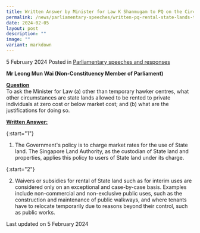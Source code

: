```yaml
---
title: Written Answer by Minister for Law K Shanmugam to PQ on the Circumstances Permitting Rental of State Lands to Private Individuals at Below the Market Cost
permalink: /news/parliamentary-speeches/written-pq-rental-state-lands-to-private-individuals-below-market-cost/
date: 2024-02-05
layout: post
description: ""
image: ""
variant: markdown
---
```

5 February 2024 Posted in [Parliamentary speeches and responses](/news/parliamentary-speeches) 

**Mr Leong Mun Wai (Non-Constituency Member of Parliament)**

<b><u>Question</u></b>
<br>To ask the Minister for Law (a) other than temporary hawker centres, what other circumstances are state lands allowed to be rented to private individuals at zero cost or below market cost; and (b) what are the justifications for doing so.

<b><u>Written Answer:</u></b>

{:start="1"}

1. The Government's policy is to charge market rates for the use of State land. The Singapore Land Authority, as the custodian of State land and properties, applies this policy to users of State land under its charge.&nbsp;

{:start="2"}

2. Waivers or subsidies for rental of State land such as for interim uses are considered only on an exceptional and case-by-case basis. Examples include non-commercial and non-exclusive public uses, such as the construction and maintenance of public walkways, and where tenants have to relocate temporarily due to reasons beyond their control, such as public works.

<p class="right-side-updated">Last updated on 5 February 2024</p>
